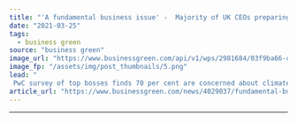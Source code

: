 ```yaml
---
title: "'A fundamental business issue' -  Majority of UK CEOs preparing surge in climate-focused investment"
date: "2021-03-25"
tags: 
  - business green
source: "business green"
image_url: "https://www.businessgreen.com/api/v1/wps/2981684/03f9ba66-ca1b-4ee4-9fae-2ada40a1f65a/4/skyscrapers-185x114.png"
image_fp: "/assets/img/post_thumbnails/5.png"
lead: "
 PwC survey of top bosses finds 70 per cent are concerned about climate impacts, but global picture reveals many bosses continue to ignore escalating risks ..."
article_url: "https://www.businessgreen.com/news/4029037/fundamental-business-issue-majority-uk-ceos-preparing-surge-climate-focused-investment"
---
```


---
